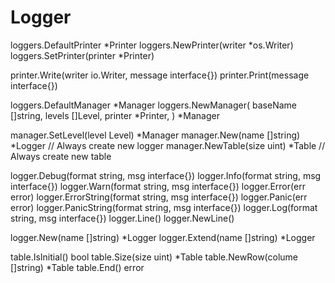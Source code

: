 # Logger

loggers.DefaultPrinter *Printer
loggers.NewPrinter(writer *os.Writer)
loggers.SetPrinter(printer *Printer)

printer.Write(writer io.Writer, message interface{})
printer.Print(message interface{})

loggers.DefaultManager *Manager
loggers.NewManager(
  baseName []string,
  levels []Level,
  printer *Printer,
) *Manager

manager.SetLevel(level Level) *Manager
manager.New(name []string) *Logger // Always create new logger
manager.NewTable(size uint) *Table // Always create new table

logger.Debug(format string, msg interface{})
logger.Info(format string, msg interface{})
logger.Warn(format string, msg interface{})
logger.Error(err error)
logger.ErrorString(format string, msg interface{})
logger.Panic(err error)
logger.PanicString(format string, msg interface{})
logger.Log(format string, msg interface{})
logger.Line()
logger.NewLine()

logger.New(name []string) *Logger
logger.Extend(name []string) *Logger

table.IsInitial() bool
table.Size(size uint) *Table
table.NewRow(colume []string) *Table
table.End() error
